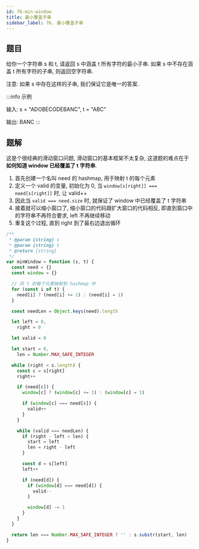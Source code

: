 ```yaml
---
id: 76-min-window
title: 最小覆盖子串
sidebar_label: 76. 最小覆盖子串
---
```


## 题目

给你一个字符串 s 和 t, 请返回 s 中涵盖 t 所有字符的最小子串. 如果 s 中不存在涵盖 t 所有字符的子串, 则返回空字符串.

注意: 如果 s 中存在这样的子串, 我们保证它是唯一的答案.

:::info 示例

输入: s = "ADOBECODEBANC", t = "ABC"

输出: BANC
:::

## 题解

这是个很经典的滑动窗口问题, 滑动窗口的基本框架不太复杂, 这道题的难点在于**如何知道 window 已经覆盖了 t 字符串**.

1. 首先创建一个名叫 need 的 hashmap, 用于映射 t 的每个元素
2. 定义一个 valid 的变量, 初始化为 0, 当 `window[s[right]] === need[s[right]]` 时, 让 valid++
3. 因此当 `valid === need.size` 时, 就保证了 window 中已经覆盖了 t 字符串
4. 接着就可以缩小窗口了, 缩小窗口的代码跟扩大窗口的代码相反, 即直到窗口中的字符串不再符合要求, left 不再继续移动
5. 重复这个过程, 直到 right 到了最右边退出循环

```ts
/**
 * @param {string} s
 * @param {string} t
 * @return {string}
 */
var minWindow = function (s, t) {
  const need = {}
  const window = {}

  // 将 t 的每个元素映射到 hashmap 中
  for (const i of t) {
    need[i] ? (need[i] += 1) : (need[i] = 1)
  }

  const needLen = Object.keys(need).length

  let left = 0,
    right = 0

  let valid = 0

  let start = 0,
    len = Number.MAX_SAFE_INTEGER

  while (right < s.length) {
    const c = s[right]
    right++

    if (need[c]) {
      window[c] ? (window[c] += 1) : (window[c] = 1)

      if (window[c] === need[c]) {
        valid++
      }
    }

    while (valid === needLen) {
      if (right - left < len) {
        start = left
        len = right - left
      }

      const d = s[left]
      left++

      if (need[d]) {
        if (window[d] === need[d]) {
          valid--
        }

        window[d] -= 1
      }
    }
  }

  return len === Number.MAX_SAFE_INTEGER ? '' : s.substr(start, len)
}
```

